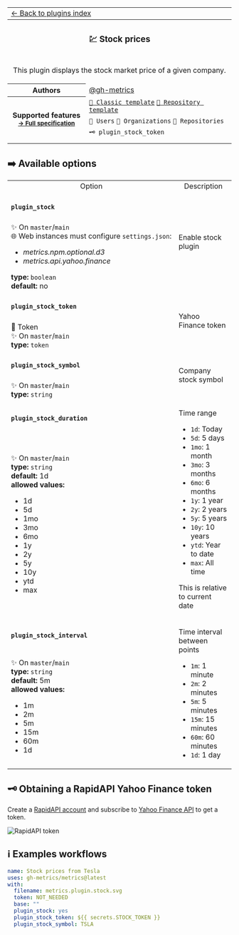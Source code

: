<!--header-->
<table>
  <tr><td colspan="2"><a href="/README.md#-plugins">← Back to plugins index</a></td></tr>
  <tr><th colspan="2"><h3>💹 Stock prices</h3></th></tr>
  <tr><td colspan="2" align="center"><p>This plugin displays the stock market price of a given company.</p>
</td></tr>
<tr><th>Authors</th><td><a href="https://github.com/gh-metrics">@gh-metrics</a></td></tr>
  <tr>
    <th rowspan="3">Supported features<br><sub><a href="metadata.yml">→ Full specification</a></sub></th>
    <td><a href="/source/templates/classic/README.md"><code>📗 Classic template</code></a> <a href="/source/templates/repository/README.md"><code>📘 Repository template</code></a></td>
  </tr>
  <tr>
    <td><code>👤 Users</code> <code>👥 Organizations</code> <code>📓 Repositories</code></td>
  </tr>
  <tr>
    <td><code>🗝️ plugin_stock_token</code></td>
  </tr>
  <tr>
    <td colspan="2" align="center">
      <img src="https://github.com/gh-metrics/metrics/blob/examples/metrics.plugin.stock.svg" alt=""></img>
      <img width="900" height="1" alt="">
    </td>
  </tr>
</table>
<!--/header-->

## ➡️ Available options

<!--options-->
<table>
  <tr>
    <td align="center" nowrap="nowrap">Option</i></td><td align="center" nowrap="nowrap">Description</td>
  </tr>
  <tr>
    <td nowrap="nowrap"><h4><code>plugin_stock</code></h4></td>
    <td rowspan="2"><p>Enable stock plugin</p>
<img width="900" height="1" alt=""></td>
  </tr>
  <tr>
    <td nowrap="nowrap">✨ On <code>master</code>/<code>main</code><br>
🌐 Web instances must configure <code>settings.json</code>:
<ul>
<li><i>metrics.npm.optional.d3</i></li>
<li><i>metrics.api.yahoo.finance</i></li>
</ul>
<b>type:</b> <code>boolean</code>
<br>
<b>default:</b> no<br></td>
  </tr>
  <tr>
    <td nowrap="nowrap"><h4><code>plugin_stock_token</code></h4></td>
    <td rowspan="2"><p>Yahoo Finance token</p>
<img width="900" height="1" alt=""></td>
  </tr>
  <tr>
    <td nowrap="nowrap">🔐 Token<br>
✨ On <code>master</code>/<code>main</code><br>
<b>type:</b> <code>token</code>
<br></td>
  </tr>
  <tr>
    <td nowrap="nowrap"><h4><code>plugin_stock_symbol</code></h4></td>
    <td rowspan="2"><p>Company stock symbol</p>
<img width="900" height="1" alt=""></td>
  </tr>
  <tr>
    <td nowrap="nowrap">✨ On <code>master</code>/<code>main</code><br>
<b>type:</b> <code>string</code>
<br></td>
  </tr>
  <tr>
    <td nowrap="nowrap"><h4><code>plugin_stock_duration</code></h4></td>
    <td rowspan="2"><p>Time range</p>
<ul>
<li><code>1d</code>: Today</li>
<li><code>5d</code>: 5 days</li>
<li><code>1mo</code>: 1 month</li>
<li><code>3mo</code>: 3 months</li>
<li><code>6mo</code>: 6 months</li>
<li><code>1y</code>: 1 year</li>
<li><code>2y</code>: 2 years</li>
<li><code>5y</code>: 5 years</li>
<li><code>10y</code>: 10 years</li>
<li><code>ytd</code>: Year to date</li>
<li><code>max</code>: All time</li>
</ul>
<p>This is relative to current date</p>
<img width="900" height="1" alt=""></td>
  </tr>
  <tr>
    <td nowrap="nowrap">✨ On <code>master</code>/<code>main</code><br>
<b>type:</b> <code>string</code>
<br>
<b>default:</b> 1d<br>
<b>allowed values:</b><ul><li>1d</li><li>5d</li><li>1mo</li><li>3mo</li><li>6mo</li><li>1y</li><li>2y</li><li>5y</li><li>10y</li><li>ytd</li><li>max</li></ul></td>
  </tr>
  <tr>
    <td nowrap="nowrap"><h4><code>plugin_stock_interval</code></h4></td>
    <td rowspan="2"><p>Time interval between points</p>
<ul>
<li><code>1m</code>: 1 minute</li>
<li><code>2m</code>: 2 minutes</li>
<li><code>5m</code>: 5 minutes</li>
<li><code>15m</code>: 15 minutes</li>
<li><code>60m</code>: 60 minutes</li>
<li><code>1d</code>: 1 day</li>
</ul>
<img width="900" height="1" alt=""></td>
  </tr>
  <tr>
    <td nowrap="nowrap">✨ On <code>master</code>/<code>main</code><br>
<b>type:</b> <code>string</code>
<br>
<b>default:</b> 5m<br>
<b>allowed values:</b><ul><li>1m</li><li>2m</li><li>5m</li><li>15m</li><li>60m</li><li>1d</li></ul></td>
  </tr>
</table>
<!--/options-->

## 🗝️ Obtaining a RapidAPI Yahoo Finance token

Create a [RapidAPI account](https://rapidapi.com) and subscribe to [Yahoo Finance API](https://rapidapi.com/apidojo/api/yahoo-finance1) to get a token.

![RapidAPI token](/.github/readme/imgs/plugin_stock_token.png)

## ℹ️ Examples workflows

<!--examples-->
```yaml
name: Stock prices from Tesla
uses: gh-metrics/metrics@latest
with:
  filename: metrics.plugin.stock.svg
  token: NOT_NEEDED
  base: ""
  plugin_stock: yes
  plugin_stock_token: ${{ secrets.STOCK_TOKEN }}
  plugin_stock_symbol: TSLA

```
<!--/examples-->

